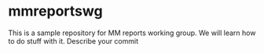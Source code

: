 # mmreportswg
This is a sample repository for MM reports working group. We will learn how to do stuff with it. Describe your commit
